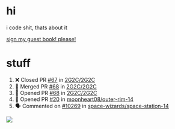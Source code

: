 # hi
i code shit, thats about it

[sign my guest book! please!](https://github.com/Just-a-Unity-Dev/Just-a-Unity-Dev/issues/new?&body=Sign%20my%20guest%20book%20by%20placing%20your%20name%20in%20the%20title,%20how%27d%20you%20get%20to%20this%20page%20and%20why?%20Don%27t%20forget%20you%20have%20an%20entire%20notebook%20in%20your%20hands!)


# stuff
<!--START_SECTION:activity-->
1. ❌ Closed PR [#67](https://github.com/2G2C/2G2C/pull/67) in [2G2C/2G2C](https://github.com/2G2C/2G2C)
2. 🎉 Merged PR [#68](https://github.com/2G2C/2G2C/pull/68) in [2G2C/2G2C](https://github.com/2G2C/2G2C)
3. 💪 Opened PR [#68](https://github.com/2G2C/2G2C/pull/68) in [2G2C/2G2C](https://github.com/2G2C/2G2C)
4. 💪 Opened PR [#20](https://github.com/moonheart08/outer-rim-14/pull/20) in [moonheart08/outer-rim-14](https://github.com/moonheart08/outer-rim-14)
5. 🗣 Commented on [#10269](https://github.com/space-wizards/space-station-14/issues/10269) in [space-wizards/space-station-14](https://github.com/space-wizards/space-station-14)
<!--END_SECTION:activity-->

![](https://github-profile-summary-cards.vercel.app/api/cards/profile-details?username=Just-a-Unity-Dev&theme=solarized_dark)
